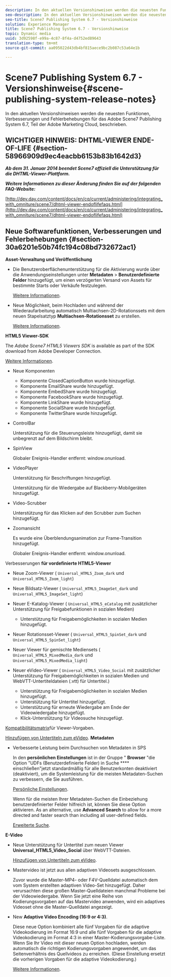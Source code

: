 ```yaml
---
description: In den aktuellen Versionshinweisen werden die neuesten Funktionen, Verbesserungen und Fehlerbehebungen für das Adobe Scene7 Publishing System 6.7, Teil der Adobe Marketing Cloud, beschrieben.
seo-description: In den aktuellen Versionshinweisen werden die neuesten Funktionen, Verbesserungen und Fehlerbehebungen für das Adobe Scene7 Publishing System 6.7, Teil der Adobe Marketing Cloud, beschrieben.
seo-title: Scene7 Publishing System 6.7 - Versionshinweise
solution: Experience Manager
title: Scene7 Publishing System 6.7 - Versionshinweise
topic: Dynamic media
uuid: 3d92598f-e99a-4c87-8f4a-d4752ed89643
translation-type: tm+mt
source-git-commit: aa095022d43db4bf815aece9bc2b087c53a64e1b

---
```



# Scene7 Publishing System 6.7 - Versionshinweise{#scene-publishing-system-release-notes}

In den aktuellen Versionshinweisen werden die neuesten Funktionen, Verbesserungen und Fehlerbehebungen für das Adobe Scene7 Publishing System 6.7, Teil der Adobe Marketing Cloud, beschrieben.

## WICHTIGER HINWEIS: DHTML-VIEWER ENDE-OF-LIFE {#section-58966909d9ec4eacbb6153b83b1642d3}

***Ab dem 31. Januar 2014 beendet Scene7 offiziell die Unterstützung für die DHTML-Viewer-Plattform.***

***Weitere Informationen zu dieser Änderung finden Sie auf der folgenden FAQ-Website:***

[http://dev.day.com/content/docs/en/cq/current/administering/integrating_with_omniture/scene7/dhtml-viewer-endoflifefaqs.html](http://dev.day.com/content/docs/en/cq/current/administering/integrating_with_omniture/scene7/dhtml-viewer-endoflifefaqs.html)

## Neue Softwarefunktionen, Verbesserungen und Fehlerbehebungen {#section-30a6201e50b74fc194c08bd732672ac1}

**Asset-Verwaltung und Veröffentlichung**

* Die Benutzeroberflächenunterstützung für die Aktivierung wurde über die Anwendungseinstellungen unter **Metadaten** > **Benutzerdefinierte Felder** hinzugefügt, um einen verzögerten Versand von Assets für bestimmte Starts oder Verkäufe festzulegen.

   [Weitere Informationen](http://help.adobe.com/en_US/scene7/using/WS08F62297-36A5-4c35-9D4E-5BE38C41D39C.html).

* Neue Möglichkeit, beim Hochladen und während der Wiederaufarbeitung automatisch Multiachsen-2D-Rotationssets mit dem neuen Stapelsatztyp **Multiachsen-Rotationsset** zu erstellen.

   [Weitere Informationen](http://help.adobe.com/en_US/scene7/using/WSf6ef983f54a76485-20cc30b112624e7b244-7fff.html).

**HTML5 Viewer-SDK**

The *Adobe Scene7 HTML5 Viewers SDK* is available as part of the SDK download from Adobe Developer Connection.

[Weitere Informationen](http://help.adobe.com/en_US/scene7/using/WSd4272150f67705c11b002eec12fcba4dee6-8000.html).

* Neue Komponenten

   * Komponente ClosedCaptionButton wurde hinzugefügt.
   * Komponente EmailShare wurde hinzugefügt.
   * Komponente EmbedShare wurde hinzugefügt.
   * Komponente FacebookShare wurde hinzugefügt.
   * Komponente LinkShare wurde hinzugefügt.
   * Komponente SocialShare wurde hinzugefügt.
   * Komponente TwitterShare wurde hinzugefügt.

* ControlBar

   Unterstützung für die Steuerungsleiste hinzugefügt, damit sie unbegrenzt auf dem Bildschirm bleibt.

* SpinView

   Globaler Ereignis-Handler entfernt: window.onunload.

* VideoPlayer

   Unterstützung für Beschriftungen hinzugefügt.

   Unterstützung für die Wiedergabe auf Blackberry-Mobilgeräten hinzugefügt.

* Video-Scrubber

   Unterstützung für das Klicken auf den Scrubber zum Suchen hinzugefügt.

* Zoomansicht

   Es wurde eine Überblendungsanimation zur Frame-Transition hinzugefügt.

   Globaler Ereignis-Handler entfernt: window.onunload.

Verbesserungen **für vordefinierte HTML5-Viewer**

* Neue Zoom-Viewer ( `Universal_HTML5_Zoom_dark` und `Universal_HTML5_Zoom_light`)
* Neue Bildsatz-Viewer ( `Universal_HTML5_ImageSet_dark` und `Universal_HTML5_ImageSet_light`)
* Neuer E-Katalog-Viewer ( `Universal_HTML5_eCatalog` mit zusätzlicher Unterstützung für Freigabefunktionen in sozialen Medien)

   * Unterstützung für Freigabemöglichkeiten in sozialen Medien hinzugefügt.

* Neuer Rotationsset-Viewer ( `Universal_HTML5_SpinSet_dark` und `Universal_HTML5_SpinSet_light`)

* Neuer Viewer für gemischte Mediensets ( `Universal_HTML5_MixedMedia_dark` und `Universal_HTML5_MixedMedia_light`)
* Neuer eVideo-Viewer ( `Universal_HTML5_Video_Social` mit zusätzlicher Unterstützung für Freigabemöglichkeiten in sozialen Medien und WebVTT-Untertiteldateien (.vtt) für Untertitel.)

   * Unterstützung für Freigabemöglichkeiten in sozialen Medien hinzugefügt.
   * Unterstützung für Untertitel hinzugefügt.
   * Unterstützung für erneute Wiedergabe am Ende der Videowiedergabe hinzugefügt.
   * Klick-Unterstützung für Videosuche hinzugefügt.

[Kompatibilitätsmatrix](http://help.adobe.com/en_US/scene7/using/WS6E593DEA-7D81-4cd6-84B0-85E8BB274176.html)für Viewer-Vorgaben.

[Hinzufügen von Untertiteln zum eVideo](http://help.adobe.com/en_US/scene7/using/WS98ca2e6790647c06-6f6f53e137b959f094-8000.html).
**Metadaten**

* Verbesserte Leistung beim Durchsuchen von Metadaten in SPS

   In den **persönlichen Einstellungen** ist in der Gruppe &quot; **Browser** &quot;die Option &quot;UDFs (Benutzerdefinierte Felder) in Suche **** einschließen&quot;jetzt standardmäßig für alle Benutzerkonten deaktiviert (deaktiviert), um die Systemleistung für die meisten Metadaten-Suchen zu verbessern, die Sie ausführen.

   [Persönliche Einstellungen](http://help.adobe.com/en_US/scene7/using/WSCAAE9C8A-F172-43a8-B134-6163E7C80218.html).

   Wenn für die meisten Ihrer Metadaten-Suchen die Einbeziehung benutzerdefinierter Felder hilfreich ist, können Sie diese Option aktivieren. As an alternative, use **Advanced Search** to allow for a more directed and faster search than including all user-defined fields.

   [Erweiterte Suche](http://help.adobe.com/en_US/scene7/using/WS259993e42159a215-1c6a66df1265272619e-7ff5.html).

**E-Video**

* Neue Unterstützung für Untertitel zum neuen Viewer **Universal_HTML5_Video_Social** über WebVTT-Dateien.

   [Hinzufügen von Untertiteln zum eVideo](http://help.stage.adobe.com/en_US/scene7/using/WS98ca2e6790647c06-6f6f53e137b959f094-8000.html).

* Mastervideo ist jetzt aus allen adaptiven Videosets ausgeschlossen.

   Zuvor wurde die Master-MP4- oder F4V-Quelldatei automatisch dem vom System erstellten adaptiven Video-Set hinzugefügt. Daher verursachten diese großen Master-Quelldateien manchmal Probleme bei der Videowiedergabe. Wenn Sie jetzt eine Reihe von Kodierungsvorgaben auf das Mastervideo anwenden, wird ein adaptives Videoset ohne die Master-Quelldatei angezeigt.

* New **Adaptive Video Encoding (16:9 or 4:3)**.

   Diese neue Option kombiniert alle fünf Vorgaben für die adaptive Videokodierung im Format 16:9 und alle fünf Vorgaben für die adaptive Videokodierung im Format 4:3 in einer Master-Kodierungsvorgabe-Liste. Wenn Sie Ihr Video mit dieser neuen Option hochladen, werden automatisch die richtigen Kodierungsvorgaben angewendet, um das Seitenverhältnis des Quellvideos zu erreichen. (Diese Einstellung ersetzt die vorherigen Vorgaben für die adaptive Videokodierung.)

   [Weitere Informationen](http://help.stage.adobe.com/en_US/scene7/using/WSE86ACF2B-BD50-4c48-A1D7-9CD4405B62D0.html).

